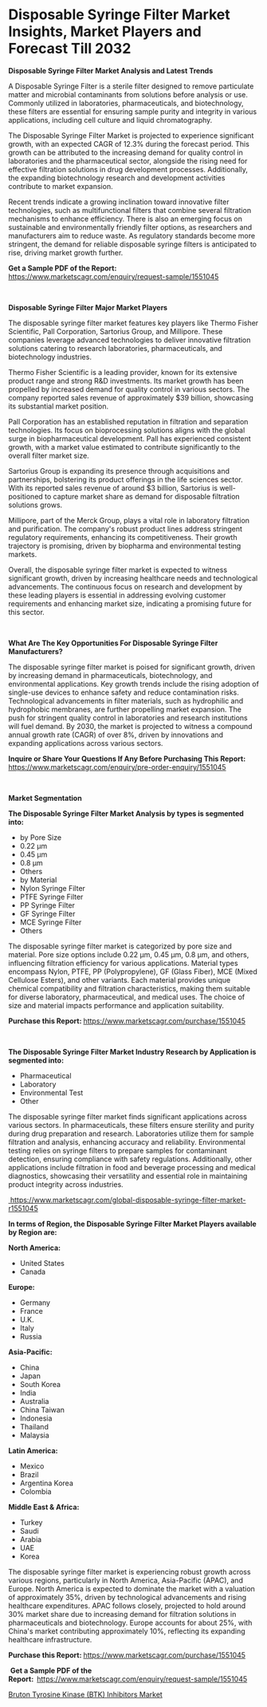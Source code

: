 <p><h1>Disposable Syringe Filter Market Insights, Market Players and Forecast Till 2032</h1></p><p><strong>Disposable Syringe Filter Market Analysis and Latest Trends</strong></p>
<p><p>A Disposable Syringe Filter is a sterile filter designed to remove particulate matter and microbial contaminants from solutions before analysis or use. Commonly utilized in laboratories, pharmaceuticals, and biotechnology, these filters are essential for ensuring sample purity and integrity in various applications, including cell culture and liquid chromatography.</p><p>The Disposable Syringe Filter Market is projected to experience significant growth, with an expected CAGR of 12.3% during the forecast period. This growth can be attributed to the increasing demand for quality control in laboratories and the pharmaceutical sector, alongside the rising need for effective filtration solutions in drug development processes. Additionally, the expanding biotechnology research and development activities contribute to market expansion.</p><p>Recent trends indicate a growing inclination toward innovative filter technologies, such as multifunctional filters that combine several filtration mechanisms to enhance efficiency. There is also an emerging focus on sustainable and environmentally friendly filter options, as researchers and manufacturers aim to reduce waste. As regulatory standards become more stringent, the demand for reliable disposable syringe filters is anticipated to rise, driving market growth further.</p></p>
<p><strong>Get a Sample PDF of the Report:&nbsp;</strong> <a href="https://www.marketscagr.com/enquiry/request-sample/1551045?utm_campaign=2471&utm_medium=2&utm_source=Github&utm_content=ia&utm_term=03032025&utm_id=disposable-syringe-filter">https://www.marketscagr.com/enquiry/request-sample/1551045</a></p>
<p>&nbsp;</p>
<p><strong>Disposable Syringe Filter Major Market Players</strong></p>
<p><p>The disposable syringe filter market features key players like Thermo Fisher Scientific, Pall Corporation, Sartorius Group, and Millipore. These companies leverage advanced technologies to deliver innovative filtration solutions catering to research laboratories, pharmaceuticals, and biotechnology industries.</p><p>Thermo Fisher Scientific is a leading provider, known for its extensive product range and strong R&D investments. Its market growth has been propelled by increased demand for quality control in various sectors. The company reported sales revenue of approximately $39 billion, showcasing its substantial market position.</p><p>Pall Corporation has an established reputation in filtration and separation technologies. Its focus on bioprocessing solutions aligns with the global surge in biopharmaceutical development. Pall has experienced consistent growth, with a market value estimated to contribute significantly to the overall filter market size.</p><p>Sartorius Group is expanding its presence through acquisitions and partnerships, bolstering its product offerings in the life sciences sector. With its reported sales revenue of around $3 billion, Sartorius is well-positioned to capture market share as demand for disposable filtration solutions grows.</p><p>Millipore, part of the Merck Group, plays a vital role in laboratory filtration and purification. The company's robust product lines address stringent regulatory requirements, enhancing its competitiveness. Their growth trajectory is promising, driven by biopharma and environmental testing markets.</p><p>Overall, the disposable syringe filter market is expected to witness significant growth, driven by increasing healthcare needs and technological advancements. The continuous focus on research and development by these leading players is essential in addressing evolving customer requirements and enhancing market size, indicating a promising future for this sector.</p></p>
<p>&nbsp;</p>
<p><strong>What Are The Key Opportunities For Disposable Syringe Filter Manufacturers?</strong></p>
<p><p>The disposable syringe filter market is poised for significant growth, driven by increasing demand in pharmaceuticals, biotechnology, and environmental applications. Key growth trends include the rising adoption of single-use devices to enhance safety and reduce contamination risks. Technological advancements in filter materials, such as hydrophilic and hydrophobic membranes, are further propelling market expansion. The push for stringent quality control in laboratories and research institutions will fuel demand. By 2030, the market is projected to witness a compound annual growth rate (CAGR) of over 8%, driven by innovations and expanding applications across various sectors.</p></p>
<p><strong>Inquire or Share Your Questions If Any Before Purchasing This Report:</strong> <a href="https://www.marketscagr.com/enquiry/pre-order-enquiry/1551045?utm_campaign=2471&utm_medium=2&utm_source=Github&utm_content=ia&utm_term=03032025&utm_id=disposable-syringe-filter">https://www.marketscagr.com/enquiry/pre-order-enquiry/1551045</a></p>
<p>&nbsp;</p>
<p><strong>Market Segmentation</strong></p>
<p><strong>The Disposable Syringe Filter Market Analysis by types is segmented into:</strong></p>
<p><ul><li>by Pore Size</li><li>0.22 μm</li><li>0.45 μm</li><li>0.8 μm</li><li>Others</li><li>by Material</li><li>Nylon Syringe Filter</li><li>PTFE Syringe Filter</li><li>PP Syringe Filter</li><li>GF Syringe Filter</li><li>MCE Syringe Filter</li><li>Others</li></ul></p>
<p><p>The disposable syringe filter market is categorized by pore size and material. Pore size options include 0.22 μm, 0.45 μm, 0.8 μm, and others, influencing filtration efficiency for various applications. Material types encompass Nylon, PTFE, PP (Polypropylene), GF (Glass Fiber), MCE (Mixed Cellulose Esters), and other variants. Each material provides unique chemical compatibility and filtration characteristics, making them suitable for diverse laboratory, pharmaceutical, and medical uses. The choice of size and material impacts performance and application suitability.</p></p>
<p><strong>Purchase this Report:&nbsp;</strong><a href="https://www.marketscagr.com/purchase/1551045?utm_campaign=2471&utm_medium=2&utm_source=Github&utm_content=ia&utm_term=03032025&utm_id=disposable-syringe-filter">https://www.marketscagr.com/purchase/1551045</a></p>
<p>&nbsp;</p>
<p><strong>The Disposable Syringe Filter Market Industry Research by Application is segmented into:</strong></p>
<p><ul><li>Pharmaceutical</li><li>Laboratory</li><li>Environmental Test</li><li>Other</li></ul></p>
<p><p>The disposable syringe filter market finds significant applications across various sectors. In pharmaceuticals, these filters ensure sterility and purity during drug preparation and research. Laboratories utilize them for sample filtration and analysis, enhancing accuracy and reliability. Environmental testing relies on syringe filters to prepare samples for contaminant detection, ensuring compliance with safety regulations. Additionally, other applications include filtration in food and beverage processing and medical diagnostics, showcasing their versatility and essential role in maintaining product integrity across industries.</p></p>
<p><a href="https://www.marketscagr.com/global-disposable-syringe-filter-market-r1551045?utm_campaign=2471&utm_medium=2&utm_source=Github&utm_content=ia&utm_term=03032025&utm_id=disposable-syringe-filter">&nbsp;https://www.marketscagr.com/global-disposable-syringe-filter-market-r1551045</a></p>
<p><strong>In terms of Region, the Disposable Syringe Filter Market Players available by Region are:</strong></p>
<p>
    <p> <strong> North America: </strong>
        <ul>
            <li>United States</li>
            <li>Canada</li>
        </ul>
        </p> 
    <p> <strong> Europe: </strong>
        <ul>
            <li>Germany</li>
            <li>France</li>
            <li>U.K.</li>
            <li>Italy</li>
            <li>Russia</li>
        </ul>
        </p> 
    <p> <strong> Asia-Pacific: </strong>
        <ul>
            <li>China</li>
            <li>Japan</li>
            <li>South Korea</li>
            <li>India</li>
            <li>Australia</li>
            <li>China Taiwan</li>
            <li>Indonesia</li>
            <li>Thailand</li>
            <li>Malaysia</li>
        </ul>
        </p> 
    <p> <strong> Latin America: </strong>
        <ul>
            <li>Mexico</li>
            <li>Brazil</li>
            <li>Argentina Korea</li>
            <li>Colombia</li>
        </ul>
        </p> 
    <p> <strong> Middle East & Africa: </strong>
        <ul>
            <li>Turkey</li>
            <li>Saudi</li>
            <li>Arabia</li>
            <li>UAE</li>
            <li>Korea</li>
        </ul>
    </p>
    </p>
<p><p>The disposable syringe filter market is experiencing robust growth across various regions, particularly in North America, Asia-Pacific (APAC), and Europe. North America is expected to dominate the market with a valuation of approximately 35%, driven by technological advancements and rising healthcare expenditures. APAC follows closely, projected to hold around 30% market share due to increasing demand for filtration solutions in pharmaceuticals and biotechnology. Europe accounts for about 25%, with China's market contributing approximately 10%, reflecting its expanding healthcare infrastructure.</p></p>
<p><strong>Purchase this Report: </strong><a href="https://www.marketscagr.com/purchase/1551045?utm_campaign=2471&utm_medium=2&utm_source=Github&utm_content=ia&utm_term=03032025&utm_id=disposable-syringe-filter">https://www.marketscagr.com/purchase/1551045</a></p>
<p>&nbsp;<strong>Get a Sample PDF of the Report:&nbsp;&nbsp;</strong><a href="https://www.marketscagr.com/enquiry/request-sample/1551045?utm_campaign=2471&utm_medium=2&utm_source=Github&utm_content=ia&utm_term=03032025&utm_id=disposable-syringe-filter">https://www.marketscagr.com/enquiry/request-sample/1551045</a></p>
<p><strong></strong></p>
<p><p><a href="https://github.com/daleogrando/Market-Research-Report-List-1/blob/main/bruton-tyrosine-kinase-btk-inhibitors-market.md?utm_campaign=2471&utm_medium=2&utm_source=Github&utm_content=ia&utm_term=03032025&utm_id=disposable-syringe-filter">Bruton Tyrosine Kinase (BTK) Inhibitors Market</a></p></p>